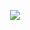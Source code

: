 <p align="center">
  <img src="https://streak-stats.demolab.com?user=LagrangeH&theme=react&hide_border=true&border_radius=20&mode=weekly"/>
</p>
